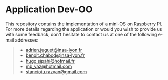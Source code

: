 # Application Dev-OO

This repository contains the implementation of a mini-OS on Raspberry PI.   
For more details regarding the application or would you wish to provide us with some feedback, don't hesitate to contact us at one of the following e-mail addresses:
 > - adrien.juguet@insa-lyon.fr  
 > - benoit.chabod@insa-lyon.fr   
 > - hugo.sipahi@hotmail.fr   
 > - mb_vaz@hotmail.com   
 > - stancioiu.razvan@gmail.com  


